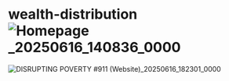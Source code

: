 # wealth-distribution![Homepage _20250616_140836_0000](https://github.com/user-attachments/assets/c1207937-0a37-40f9-9c9b-14c80603c495)
![DISRUPTING POVERTY #911 (Website)_20250616_182301_0000](https://github.com/user-attachments/assets/ab788dba-3211-4635-992c-8f293033a367)
